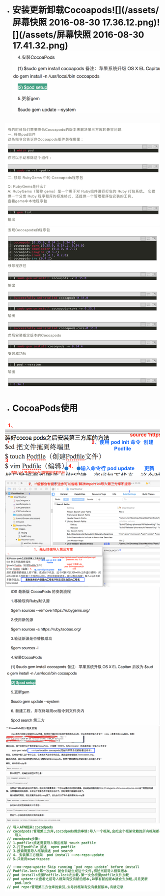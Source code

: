 * # 安装更新卸载Cocoapods![](/assets/屏幕快照 2016-08-30 17.36.12.png)![](/assets/屏幕快照 2016-08-30 17.41.32.png)![](/assets/更新卸载1.png)

### ![](/assets/更新卸载2.png)![](/assets/更新卸载3.png)

* # CocoaPods使用

![](/assets/快速使用cocoapods方法.png)

![](/assets/使用cocoapods方法.png)![](/assets/CocoaPods安装源阿里云2.png)![](/assets/CocoaPods安装源淘宝3.png)![](/assets/CocoaPods使用.png)

